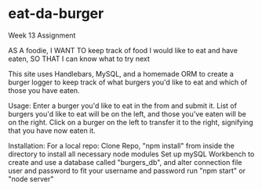 # eat-da-burger
Week 13 Assignment

AS A foodie,
I WANT TO keep track of food I would like to eat and have eaten,
SO THAT I can know what to try next

This site uses Handlebars, MySQL, and a homemade ORM to create a burger logger to keep track of what burgers you'd like to eat and which of those you have eaten.

Usage: Enter a burger you'd like to eat in the from and submit it.
List of burgers you'd like to eat will be on the left, and those you've eaten will be on the right.
Click on a burger on the left to transfer it to the right, signifying that you have now eaten it.

Installation:
For a local repo:
    Clone Repo,
    "npm install" from inside the directory to install all necessary node modules
    Set up mySQL Workbench to create and use a database called "burgers_db", and alter connection file user and password to fit your username and password
    run "npm start" or "node server"